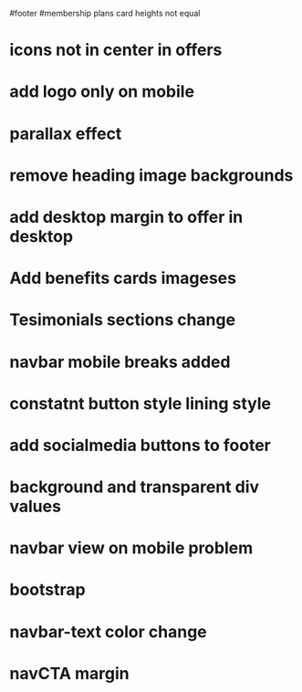 #footer
#membership plans card heights not equal


# icons not in center in offers

# add logo only on mobile

# parallax effect

# remove heading image backgrounds

# add desktop margin to offer in desktop

# Add benefits cards imageses

# Tesimonials sections change

# navbar mobile breaks added

# constatnt button style lining style

# add socialmedia buttons to footer

# background and transparent div values

# navbar view on mobile problem

# bootstrap

# navbar-text color change

# navCTA margin
